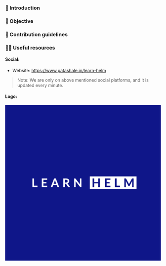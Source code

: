 ### 👋 Introduction



### 🎯 Objective



### 🌈 Contribution guidelines



### 👩‍💻 Useful resources

#### Social:
  - Website: https://www.patashale.in/learn-helm

> Note: We are only on above mentioned social platforms, and it is updated every minute.

#### Logo:

![Logo in `#0F1689`](./docs/assets/favicon.png)

